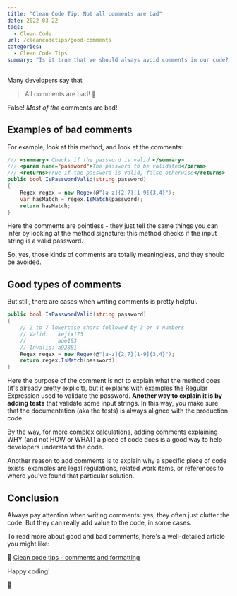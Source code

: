 ```yaml
---
title: "Clean Code Tip: Not all comments are bad"
date: 2022-03-22
tags:
  - Clean Code
url: /cleancodetips/good-comments
categories:
  - Clean Code Tips
summary: "Is it true that we should always avoid comments in our code? In my opinion, no: let's see when adding comments is not only good but necessary."
---
```


Many developers say that

> All comments are bad! 💢

False! _Most of the_ comments are bad!

## Examples of bad comments

For example, look at this method, and look at the comments:

```cs
/// <summary> Checks if the password is valid </summary>
/// <param name="password">The password to be validated</param>
/// <returns>True if the password is valid, false otherwise</returns>
public bool IsPasswordValid(string password)
{
    Regex regex = new Regex(@"[a-z]{2,7}[1-9]{3,4}");
    var hasMatch = regex.IsMatch(password);
    return hasMatch;
}
```

Here the comments are pointless - they just tell the same things you can infer by looking at the method signature: this method checks if the input string is a valid password.

So, yes, those kinds of comments are totally meaningless, and they should be avoided.

## Good types of comments

But still, there are cases when writing comments is pretty helpful.

```cs
public bool IsPasswordValid(string password)
{
    // 2 to 7 lowercase chars followed by 3 or 4 numbers
    // Valid:   kejix173
    //          aoe193
    // Invalid: a92881
    Regex regex = new Regex(@"[a-z]{2,7}[1-9]{3,4}");
    return regex.IsMatch(password);
}
```

Here the purpose of the comment is not to explain what the method does (it's already pretty explicit), but it explains with examples the Regular Expression used to validate the password. **Another way to explain it is by adding tests** that validate some input strings. In this way, you make sure that the documentation (aka the tests) is always aligned with the production code.

By the way, for more complex calculations, adding comments explaining WHY (and not HOW or WHAT) a piece of code does is a good way to help developers understand the code.

Another reason to add comments is to explain why a specific piece of code exists: examples are legal regulations, related work items, or references to where you've found that particular solution.

## Conclusion

Always pay attention when writing comments: yes, they often just clutter the code. But they can really add value to the code, in some cases.

To read more about good and bad comments, here's a well-detailed article you might like:

🔗 [Clean code tips - comments and formatting](https://www.code4it.dev/blog/clean-code-comments-and-formatting "Clean code tips - comments and formatting | Code4IT")

Happy coding!

🐧
